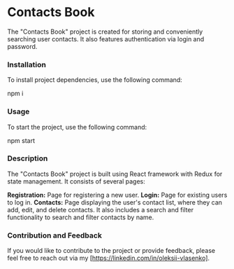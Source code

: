 # Contacts Book

The "Contacts Book" project is created for storing and conveniently searching user contacts. It also features authentication via login and password.

### Installation

To install project dependencies, use the following command:

npm i

### Usage

To start the project, use the following command:

npm start

### Description

The "Contacts Book" project is built using React framework with Redux for state management. It consists of several pages:

**Registration:** Page for registering a new user.
**Login:** Page for existing users to log in.
**Contacts:** Page displaying the user's contact list, where they can add, edit, and delete contacts. It also includes a search and filter functionality to search and filter contacts by name.

### Contribution and Feedback

If you would like to contribute to the project or provide feedback, please feel free to reach out via my [https://linkedin.com/in/oleksii-vlasenko].
